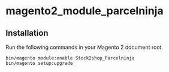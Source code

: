 # magento2_module_parcelninja

## Installation
Run the following commands in your Magento 2 document root 
```
bin/magento module:enable Stock2shop_Parcelninja
bin/magento setup:upgrade
```